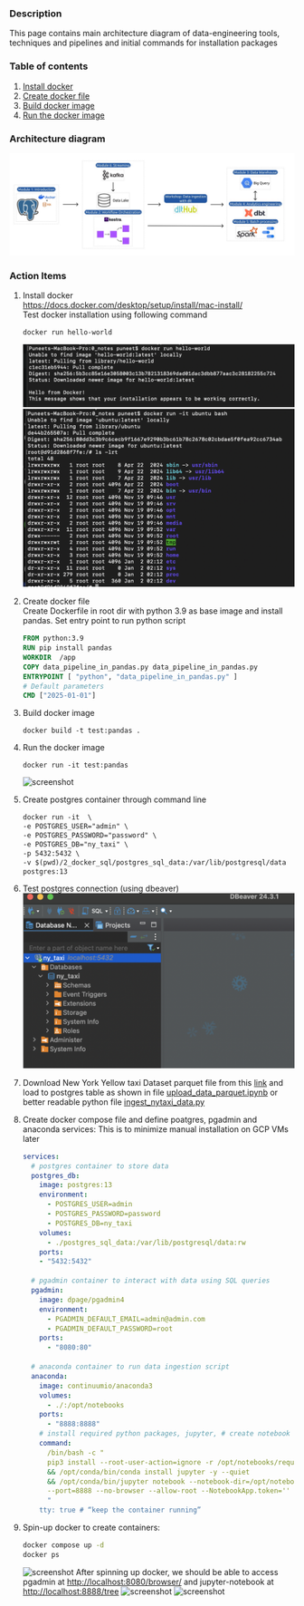 
### Description  
This page contains main architecture diagram of data-engineering tools, techniques and pipelines and initial commands for 
installation packages

### Table of contents
1. [Install docker](#Install_docker)
2. [Create docker file](#create_docker_file)
3. [Build docker image](#build_docker_image)
4. [Run the docker image](#run_docker_image)

### Architecture diagram
![screenshot](images/arch_v4_workshops.jpg)


### Action Items
1. Install docker <a name="Install_docker"></a>   
https://docs.docker.com/desktop/setup/install/mac-install/  
Test docker installation using following command 
    ```terminal
    docker run hello-world
    ```
    ![screenshot](images/docker-hello-run.png)  
    ![screenshot](images/docker-bash-container-test.png)


2. Create docker file  <a name="create_docker_file"></a>  
Create Dockerfile in root dir with python 3.9 as base image and install pandas. Set entry 
point to run python script  

    ```dockerfile
   FROM python:3.9
   RUN pip install pandas
   WORKDIR  /app
   COPY data_pipeline_in_pandas.py data_pipeline_in_pandas.py
   ENTRYPOINT [ "python", "data_pipeline_in_pandas.py" ]
   # Default parameters
   CMD ["2025-01-01"]
   ```

3. Build docker image <a name="build_docker_image"></a>
    ```terminal
    docker build -t test:pandas .
    ```
   
4. Run the docker image <a name="run_docker_image"></a>
    ```terminal
    docker run -it test:pandas
    ```
   ![screenshot](images/docker_package_and_run.png)

5. Create postgres container through command line
   ```terminal
   docker run -it  \
   -e POSTGRES_USER="admin" \
   -e POSTGRES_PASSWORD="password" \
   -e POSTGRES_DB="ny_taxi" \
   -p 5432:5432 \
   -v $(pwd)/2_docker_sql/postgres_sql_data:/var/lib/postgresql/data postgres:13 
   ```
6. Test postgres connection (using dbeaver)
 ![screenshot](images/dbeaver_postgres_connection_test.png)

7. Download New York Yellow taxi Dataset parquet file from this [link](https://www.nyc.gov/site/tlc/about/tlc-trip-record-data.page)
and load to postgres table as shown in file [upload_data_parquet.ipynb](https://github.com/punsharma07/de-zoomcamp/blob/a3e4aaa46118da914f9f960711d8ecfdb3a38dc7/2_docker_sql/upload_data_parquet.ipynb) 
or better readable python file [ingest_nytaxi_data.py](https://github.com/punsharma07/de-zoomcamp/blob/a3e4aaa46118da914f9f960711d8ecfdb3a38dc7/2_docker_sql/ingest_nytaxi_data.py)
8. Create docker compose file and define poatgres, pgadmin and anaconda services:
This is to minimize manual installation on GCP VMs later
    ```yaml 
    services:
      # postgres container to store data
      postgres_db:
        image: postgres:13
        environment:
          - POSTGRES_USER=admin
          - POSTGRES_PASSWORD=password
          - POSTGRES_DB=ny_taxi
        volumes:
          - ./postgres_sql_data:/var/lib/postgresql/data:rw
        ports:
        - "5432:5432"
    
      # pgadmin container to interact with data using SQL queries
      pgadmin:
        image: dpage/pgadmin4
        environment:
          - PGADMIN_DEFAULT_EMAIL=admin@admin.com
          - PGADMIN_DEFAULT_PASSWORD=root
        ports:
          - "8080:80"
    
      # anaconda container to run data ingestion script
      anaconda:
        image: continuumio/anaconda3
        volumes:
          - ./:/opt/notebooks
        ports:
          - "8888:8888"
        # install required python packages, jupyter, # create notebook server without creds/token
        command:
          /bin/bash -c "
          pip3 install --root-user-action=ignore -r /opt/notebooks/requirements.txt 
          && /opt/conda/bin/conda install jupyter -y --quiet
          && /opt/conda/bin/jupyter notebook --notebook-dir=/opt/notebooks --ip='0.0.0.0'
          --port=8888 --no-browser --allow-root --NotebookApp.token='' --NotebookApp.password='' 
          "
        tty: true # “keep the container running” 
    ```
9. Spin-up docker to create containers:
    ```bash 
   docker compose up -d
   docker ps
   ```
    ![screenshot](images/docker-compose-up.png)
After spinning up docker, we should be able to access pgadmin at [http://localhost:8080/browser/](http://localhost:8080/browser/) 
and jupyter-notebook at [http://localhost:8888/tree](http://localhost:8888/tree)
![screenshot](images/pgadmin-on-local.png)
![screenshot](images/Jupyter-nb-on-local.png)